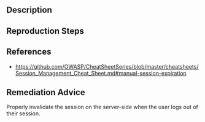 ## Description


## Reproduction Steps


## References

- https://github.com/OWASP/CheatSheetSeries/blob/master/cheatsheets/Session_Management_Cheat_Sheet.md#manual-session-expiration


## Remediation Advice

Properly invalidate the session on the server-side when the user logs out of their session.
